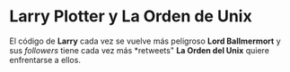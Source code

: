 # Larry Plotter y La Orden de Unix

El código de **Larry** cada vez se vuelve más peligroso
**Lord Ballmermort** y sus *followers* tiene cada vez más *retweets"
**La Orden del Unix** quiere enfrentarse a ellos.
